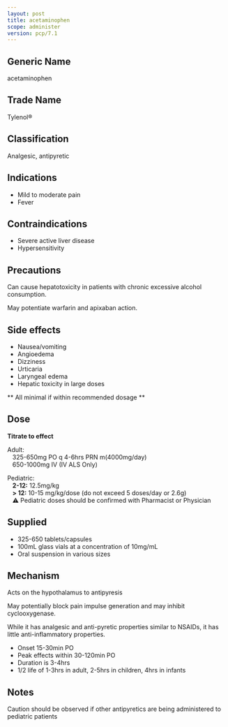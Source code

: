 ```yaml
---
layout: post
title: acetaminophen
scope: administer
version: pcp/7.1
---
```


## Generic Name

acetaminophen

## Trade Name

Tylenol®

## Classification

Analgesic, antipyretic

## Indications

- Mild to moderate pain
- Fever

## Contraindications

- Severe active liver disease
- Hypersensitivity

## Precautions

Can cause hepatotoxicity in patients with chronic excessive alcohol consumption.

May potentiate warfarin and apixaban action.

## Side effects

- Nausea/vomiting
- Angioedema
- Dizziness
- Urticaria
- Laryngeal edema
- Hepatic toxicity in large doses

** All minimal if within recommended dosage **

## Dose

**Titrate to effect**

Adult:  
&nbsp;&nbsp; 325-650mg PO q 4-6hrs PRN m(4000mg/day)  
&nbsp;&nbsp; 650-1000mg IV (IV ALS Only)

Pediatric:   
&nbsp;&nbsp; **2-12:** 12.5mg/kg   
&nbsp;&nbsp; **> 12:** 10-15 mg/kg/dose (do not exceed 5 doses/day or 2.6g)    
&nbsp;&nbsp; ⚠️ Pediatric doses should be confirmed with Pharmacist or Physician

## Supplied

- 325-650 tablets/capsules
- 100mL glass vials at a concentration of 10mg/mL
- Oral suspension in various sizes

## Mechanism

Acts on the hypothalamus to antipyresis

May potentially block pain impulse generation and may inhibit cyclooxygenase.

While it has analgesic and anti-pyretic properties similar to NSAIDs, it has little anti-inflammatory properties.

- Onset 15-30min PO
- Peak effects within 30-120min PO
- Duration is 3-4hrs
- 1/2 life of 1-3hrs in adult, 2-5hrs in children, 4hrs in infants

## Notes

Caution should be observed if other antipyretics are being administered to pediatric patients
